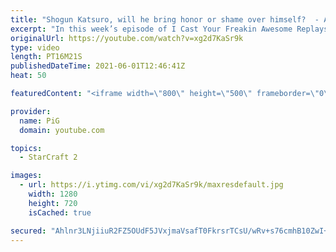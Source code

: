 ```yaml
---
title: "Shogun Katsuro, will he bring honor or shame over himself?  - Appeasment ICYFAR G1"
excerpt: "In this week’s episode of I Cast Your Freakin Awesome Replays (ICYFAR) players sent in their replays where they tried to avoid fighting their enemy until they had built 50 workers (60 as zerg).   CURRENT ICYFAR CHALLENGE: \"Santa Claus\" - Drop as many “gifts” on your enemies base as possible. Type !icyfar"
originalUrl: https://youtube.com/watch?v=xg2d7KaSr9k
type: video
length: PT16M21S
publishedDateTime: 2021-06-01T12:46:41Z
heat: 50

featuredContent: "<iframe width=\"800\" height=\"500\" frameborder=\"0\" src=\"https://www.youtube.com/embed/xg2d7KaSr9k\" allow=\"accelerometer; autoplay; encrypted-media; gyroscope; picture-in-picture\" allowfullscreen></iframe>"

provider:
  name: PiG
  domain: youtube.com

topics:
  - StarCraft 2

images:
  - url: https://i.ytimg.com/vi/xg2d7KaSr9k/maxresdefault.jpg
    width: 1280
    height: 720
    isCached: true

secured: "Ahlnr3LNjiiuR2FZ5OUdF5JVxjmaVsafT0FkrsrTCsU/wRv+s76cmhB10ZwI+BwRA00R9k/DVFhxkS7uAugADR6YIvDWL60+8/Q9oC1qVZVLWf2zj22Cjc6Y1TniuKsADCvFTTHI8fQotuiVwhkFFFCzdAjgVREJYy2CJSNmpaY33epXuXJd5wYo6hKi9I2IPjmf1hPoBqijyOjrofoQ+BYtf606r0F0ODgYrTgp5QV8yN36o3E/Eh9Npm9wA19dBuWKFNpybiU7ZDhFQ+fETkGMtqTz1+1skRWgNCaNAUVBe3lobOaduDqGu3tnU8qJQcDHQRB4SOimV5xPR4qzWxfB9h9qM9dNy22u3IC303CurnbMhCWprdUyczuTC/BEuwqoZLusY+CBV1suPDJp/jvHNJn7Ywa/el2v+Po2Vkk=;ssxEpYghPJF3NHLvQnrErw=="
---
```


